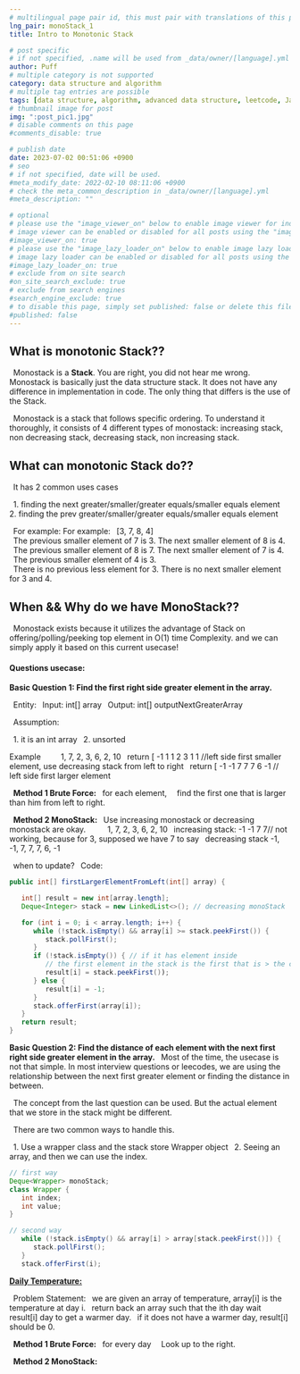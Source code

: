 ```yaml
---
# multilingual page pair id, this must pair with translations of this page. (This name must be unique)
lng_pair: monoStack_1
title: Intro to Monotonic Stack

# post specific
# if not specified, .name will be used from _data/owner/[language].yml
author: Puff
# multiple category is not supported
category: data structure and algorithm
# multiple tag entries are possible
tags: [data structure, algorithm, advanced data structure, leetcode, Java]
# thumbnail image for post
img: ":post_pic1.jpg"
# disable comments on this page
#comments_disable: true

# publish date
date: 2023-07-02 00:51:06 +0900
# seo
# if not specified, date will be used.
#meta_modify_date: 2022-02-10 08:11:06 +0900
# check the meta_common_description in _data/owner/[language].yml
#meta_description: ""

# optional
# please use the "image_viewer_on" below to enable image viewer for individual pages or posts (_posts/ or [language]/_posts folders).
# image viewer can be enabled or disabled for all posts using the "image_viewer_posts: true" setting in _data/conf/main.yml.
#image_viewer_on: true
# please use the "image_lazy_loader_on" below to enable image lazy loader for individual pages or posts (_posts/ or [language]/_posts folders).
# image lazy loader can be enabled or disabled for all posts using the "image_lazy_loader_posts: true" setting in _data/conf/main.yml.
#image_lazy_loader_on: true
# exclude from on site search
#on_site_search_exclude: true
# exclude from search engines
#search_engine_exclude: true
# to disable this page, simply set published: false or delete this file
#published: false
---
```


<!-- outline-start -->

<!-- outline-end -->

## What is monotonic Stack??

&ensp;Monostack is a **Stack**. You are right, you did not hear me wrong. Monostack is basically just the data structure stack. It does not have any difference in implementation in code. The only thing that differs is the use of the Stack.

&ensp;Monostack is a stack that follows specific ordering. To understand it thoroughly, it consists of 4 different types of monostack: increasing stack, non decreasing stack, decreasing stack, non increasing stack.

## What can monotonic Stack do??

&ensp;It has 2 common uses cases

&ensp;1. finding the next greater/smaller/greater equals/smaller equals element
&ensp;2. finding the prev greater/smaller/greater equals/smaller equals element

&ensp;For example: For example:
&ensp;[3, 7, 8, 4]  
&ensp;The previous smaller element of 7 is 3. The next smaller element of 8 is 4. <br>
&ensp;The previous smaller element of 8 is 7. The next smaller element of 7 is 4. <br>
&ensp;The previous smaller element of 4 is 3. <br>
&ensp;There is no previous less element for 3. There is no next smaller element for 3 and 4. <br>

## When && Why do we have MonoStack??

&ensp;Monostack exists because it utilizes the advantage of Stack on offering/polling/peeking top element in O(1) time Complexity.
and we can simply apply it based on this current usecase!

#### Questions usecase:

**Basic Question 1: Find the first right side greater element in the array.**

&ensp;Entity:
&ensp;Input: int[] array
&ensp;Output: int[] outputNextGreaterArray

&ensp;Assumption:

&ensp;1. it is an int array
&ensp;2. unsorted

Example
&emsp;&emsp; 1, 7, 2, 3, 6, 2, 10
&ensp;return [ -1 1 1 2 3 1 1 //left side first smaller element, use decreasing stack from left to right
&ensp;return [ -1 -1 7 7 7 6 -1 // left side first larger element

&ensp;**Method 1 Brute Force:**
&ensp;for each element,
&emsp;find the first one that is larger than him from left to right.

&ensp;**Method 2 MonoStack:**
&ensp;Use increasing monostack or decreasing monostack are okay.
&ensp;&emsp;&emsp;1, 7, 2, 3, 6, 2, 10
&ensp;increasing stack: -1 -1 7 7// not working, because for 3, supposed we have 7 to say
&ensp;decreasing stack -1, -1, 7, 7, 7, 6, -1

&ensp;when to update?
&ensp;Code:

```Java
public int[] firstLargerElementFromLeft(int[] array) {

   int[] result = new int[array.length];
   Deque<Integer> stack = new LinkedList<>(); // decreasing monoStack

   for (int i = 0; i < array.length; i++) {
      while (!stack.isEmpty() && array[i] >= stack.peekFirst()) {
         stack.pollFirst();
      }
      if (!stack.isEmpty()) { // if it has element inside
         // the first element in the stack is the first that is > the current element.
         result[i] = stack.peekFirst());
      } else {
         result[i] = -1;
      }
      stack.offerFirst(array[i]);
   }
   return result;
}
```

**Basic Question 2: Find the distance of each element with the next first right side greater element in the array.**
&ensp;Most of the time, the usecase is not that simple. In most interview questions or leecodes, we are using the relationship between the next first greater element or finding the distance in between.

&ensp;The concept from the last question can be used. But the actual element that we store in the stack might be different.

&ensp;There are two common ways to handle this.

&ensp;1. Use a wrapper class and the stack store Wrapper object
&ensp;2. Seeing an array, and then we can use the index.

```Java
// first way
Deque<Wrapper> monoStack;
class Wrapper {
   int index;
   int value;
}

// second way
   while (!stack.isEmpty() && array[i] > array[stack.peekFirst()]) {
      stack.pollFirst();
   }
   stack.offerFirst(i);
```

**[Daily Temperature:](https://leetcode.com/problems/daily-temperatures/)**

&ensp;Problem Statement:
&ensp;we are given an array of temperature, array[i] is the temperature at day i.
&ensp;return back an array such that the ith day wait result[i] day to get a warmer day.
&ensp;if it does not have a warmer day, result[i] should be 0.

&ensp;**Method 1 Brute Force:**
&ensp;for every day
&emsp;Look up to the right.

&ensp;**Method 2 MonoStack:**
